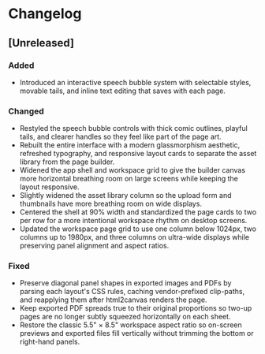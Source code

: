 # Changelog

## [Unreleased]
### Added
- Introduced an interactive speech bubble system with selectable styles, movable tails, and inline text editing that saves with each page.
### Changed
- Restyled the speech bubble controls with thick comic outlines, playful tails, and clearer handles so they feel like part of the page art.
- Rebuilt the entire interface with a modern glassmorphism aesthetic, refreshed typography, and responsive layout cards to separate the asset library from the page builder.
- Widened the app shell and workspace grid to give the builder canvas more horizontal breathing room on large screens while keeping the layout responsive.
- Slightly widened the asset library column so the upload form and thumbnails have more breathing room on wide displays.
- Centered the shell at 90% width and standardized the page cards to two per row for a more intentional workspace rhythm on desktop screens.
- Updated the workspace page grid to use one column below 1024px, two columns up to 1980px, and three columns on ultra-wide displays while preserving panel alignment and aspect ratios.

### Fixed
- Preserve diagonal panel shapes in exported images and PDFs by parsing each layout's CSS rules, caching vendor-prefixed clip-paths, and reapplying them after html2canvas renders the page.
- Keep exported PDF spreads true to their original proportions so two-up pages are no longer subtly squeezed horizontally on each sheet.
- Restore the classic 5.5" × 8.5" workspace aspect ratio so on-screen previews and exported files fill vertically without trimming the bottom or right-hand panels.

